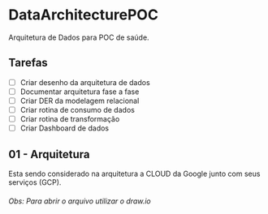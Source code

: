 # DataArchitecturePOC

Arquitetura de Dados para POC de saúde.

## Tarefas

- [ ] Criar desenho da arquitetura de dados
- [ ] Documentar arquitetura fase a fase
- [ ] Criar DER da modelagem relacional
- [ ] Criar rotina de consumo de dados
- [ ] Criar rotina de transformação
- [ ] Criar Dashboard de dados

## 01 - Arquitetura

Esta sendo considerado na arquitetura a CLOUD da Google junto com seus serviços (GCP).

###### Obs: Para abrir o arquivo utilizar o draw.io
